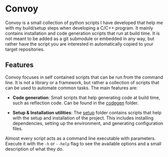 # Convoy

Convoy is a small collection of python scripts I have developed that help me with my build/setup steps when developing a C/C++ program. It mainly contains installation and code generation scripts that run at build time. It is not meant to be added as a git submodule or embedded in any way, but rather have the script you are interested in automatically copied to your target repositories.

## Features
Convoy focuses in self contained scripts that can be run from the command line. It is not a library or a framework, but rather a collection of scripts that can be used to automate common tasks. The main features are:

- **Code generation**: Small scripts that help generating code at build time, such as reflection code. Can be found in the [codegen](https://github.com/ismawno/convoy/blob/main/src/codegen) folder.

- **Setup & Installation utilities**: The [setup](https://github.com/ismawno/convoy/blob/main/src/codegen) folder contains scripts that help with the setup and installation of the project. This includes installing dependencies, setting up the environment, and generating configuration files.

Almost every script acts as a command line executable with parameters. Execute it with the `-h` or `--help` flag to see the available options and a small description of what they do.

